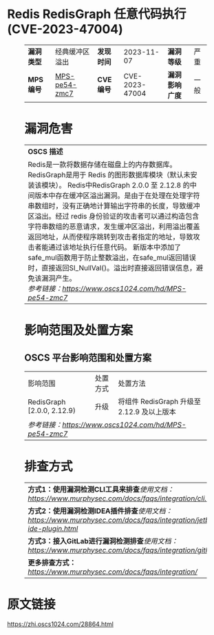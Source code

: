 # Redis RedisGraph 任意代码执行 (CVE-2023-47004)
<figure class="wp-block-table">
    <table>
        <tbody>
        <tr>
            <td><strong>漏洞类型</strong></td>
            <td>经典缓冲区溢出</td>
            <td><strong>发现时间</strong></td>
            <td>2023-11-07</td>
            <td><strong>漏洞等级</strong></td>
            <td>严重</td>
        </tr>
        <tr>
            <td><strong>MPS编号</strong></td>
            <td><a href="https://www.oscs1024.com/hd/MPS-pe54-zmc7">MPS-pe54-zmc7</a></td>
            <td><strong>CVE编号</strong></td>
            <td>CVE-2023-47004</td>
            <td><strong>漏洞影响广度</strong></td>
            <td>一般</td>
        </tr>
        </tbody>
    </table>
</figure>


<figure class="wp-block-table">
    <h1 class="wp-block-heading">漏洞危害</h1>
    <table>
        <tbody>
        <tr>
            <td><strong>OSCS 描述</strong></td>
        </tr>
        <tr>
            <td>Redis是一款将数据存储在磁盘上的内存数据库。RedisGraph是用于 Redis 的图形数据库模块（默认未安装该模块）。
Redis中RedisGraph 2.0.0 至 2.12.8 的中间版本中存在缓冲区溢出漏洞。是由于在处理在处理字符串数组时，没有正确地计算输出字符串的长度，导致缓冲区溢出。经过 redis 身份验证的攻击者可以通过构造包含字符串数组的恶意请求，发生缓冲区溢出，利用溢出覆盖返回地址，从而使程序跳转到攻击者指定的地址，导致攻击者能通过该地址执行任意代码。
新版本中添加了safe_mul函数用于防止整数溢出，在safe_mul返回错误时，直接返回SI_NullVal()。溢出时直接返回错误信息，避免该漏洞产生。<br><em>参考链接：<a
                    href="https://www.oscs1024.com/hd/MPS-pe54-zmc7">https://www.oscs1024.com/hd/MPS-pe54-zmc7</a></em>
            </td>
        </tr>
        </tbody>
    </table>
</figure>


<figure class="wp-block-table alignleft">
    <h1 class="wp-block-heading">影响范围及处置方案</h1>
    <h2 class="wp-block-heading"><strong>OSCS</strong> <strong>平台影响范围和处置方案</strong></h2>
    <table>
        <tbody>
        <tr>
            <td>影响范围</td>
            <td>处置方式</td>
            <td>处置方法</td>
        </tr>
        <tr><td rowspan="1">RedisGraph [2.0.0, 2.12.9)</td><td>升级</td><td>将组件 RedisGraph 升级至 2.12.9 及以上版本</td></tr>
        <tr>
            <td colspan="3"><em>参考链接：</em><em><a
                    href="https://www.oscs1024.com/hd/MPS-pe54-zmc7">https://www.oscs1024.com/hd/MPS-pe54-zmc7</a></em></td>
        </tr>
        </tbody>
    </table>
</figure>


<figure class="wp-block-table">
    <h1 class="wp-block-heading">排查方式</h1>
    <table>
        <tbody>
        <tr>
            <td><strong>方式1：使用漏洞检测CLI工具来排查</strong><em>使用文档：<a
                    href="https://www.murphysec.com/docs/faqs/integration/cli.html">https://www.murphysec.com/docs/faqs/integration/cli.html</a></em>
            </td>
        </tr>
        <tr>
            <td><strong>方式2：使用漏洞检测IDEA插件排查</strong><em>使用文档：<a
                    href="https://www.murphysec.com/docs/faqs/integration/jetbrains-ide-plugin.html">https://www.murphysec.com/docs/faqs/integration/jetbrains-ide-plugin.html</a></em>
            </td>
        </tr>
        <tr>
            <td><strong>方式3：接入GitLab进行漏洞检测排查</strong><em>使用文档：<a
                    href="https://www.murphysec.com/docs/faqs/integration/gitlab.html">https://www.murphysec.com/docs/faqs/integration/gitlab.html</a></em>
            </td>
        </tr>
        <tr>
            <td><strong>更多排查方式：</strong><em><a
                    href="https://www.murphysec.com/docs/faqs/integration/">https://www.murphysec.com/docs/faqs/integration/</a></em>
            </td>
        </tr>
        </tbody>
    </table>
</figure>
<h1>原文链接</h1>
<p><a href="https://zhi.oscs1024.com/28864.html">https://zhi.oscs1024.com/28864.html</a></p>